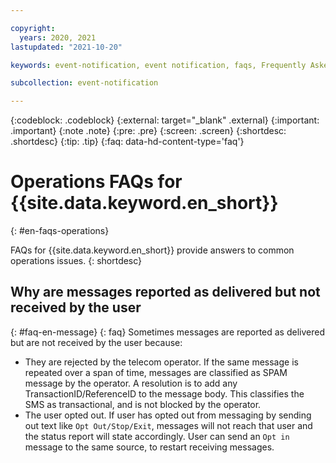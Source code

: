 ```yaml
---

copyright:
  years: 2020, 2021
lastupdated: "2021-10-20"

keywords: event-notification, event notification, faqs, Frequently Asked Questions, question, billing, service

subcollection: event-notification

---
```


{:codeblock: .codeblock}
{:external: target="_blank" .external}
{:important: .important}
{:note .note}
{:pre: .pre}
{:screen: .screen}
{:shortdesc: .shortdesc}
{:tip: .tip}
{:faq: data-hd-content-type='faq'}

# Operations FAQs for {{site.data.keyword.en_short}}
{: #en-faqs-operations}

FAQs for {{site.data.keyword.en_short}} provide answers to common operations issues.
{: shortdesc}

## Why are messages reported as delivered but not received by the user
{: #faq-en-message}
{: faq}
Sometimes messages are reported as delivered but are not received by the user because:

- They are rejected by the telecom operator. If the same message is repeated over a span of time, messages are classified as SPAM message by the operator.
A resolution is to add any TransactionID/ReferenceID to the message body. This classifies the SMS as transactional, and is not blocked by the operator.
-  The user opted out. If user has opted out from messaging by sending out text like `Opt Out/Stop/Exit`, messages will not reach that user and the status report will state accordingly. User can send an `Opt in` message to the same source, to restart receiving messages.

